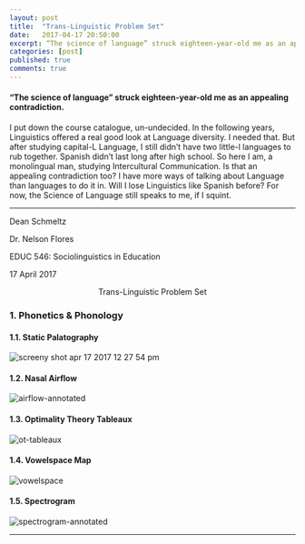 ```yaml
---
layout: post
title:  "Trans-Linguistic Problem Set"
date:   2017-04-17 20:50:00
excerpt: “The science of language” struck eighteen-year-old me as an appealing contradiction.
categories: [post]
published: true
comments: true
---
```


#### “The science of language” struck eighteen-year-old me as an appealing contradiction. 

I put down the course catalogue, un-undecided. In the following years, Linguistics offered a real good look at Language diversity. I needed that. But after studying capital-L Language, I still didn’t have two little-l languages to rub together. Spanish didn’t last long after high school. So here I am, a monolingual man, studying Intercultural Communication. Is that an appealing contradiction too? I have more ways of talking about Language than languages to do it in. Will I lose Linguistics like Spanish before? For now, the Science of Language still speaks to me, if I squint.

--- 

Dean Schmeltz

Dr. Nelson Flores

EDUC 546: Sociolinguistics in Education

17 April 2017

<p align="center">Trans-Linguistic Problem Set</p>

### 1. Phonetics & Phonology 

#### 1.1. Static Palatography

![screeny shot apr 17 2017 12 27 54 pm](https://cloud.githubusercontent.com/assets/24818655/25095363/694b85dc-2369-11e7-92e1-3519a81553b3.png)

#### 1.2. Nasal Airflow

![airflow-annotated](https://cloud.githubusercontent.com/assets/24818655/25096250/6b3a9456-236d-11e7-8088-a7394cad2b90.png)

#### 1.3. Optimality Theory Tableaux

![ot-tableaux](https://cloud.githubusercontent.com/assets/24818655/25096275/8afb0c94-236d-11e7-9111-805ec3c972b8.png)

#### 1.4. Vowelspace Map

![vowelspace](https://cloud.githubusercontent.com/assets/24818655/25095128/46e89ee0-2368-11e7-8b7d-5b8883e797d5.jpg)

#### 1.5. Spectrogram

![spectrogram-annotated](https://cloud.githubusercontent.com/assets/24818655/25096288/a8ba0384-236d-11e7-80f8-bfc8325f1dd5.png)

---
